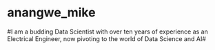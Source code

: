 # anangwe_mike
#I am a budding Data Scientist with over ten years of experience as an Electrical Engineer, now pivoting to the world of Data Science and AI#
